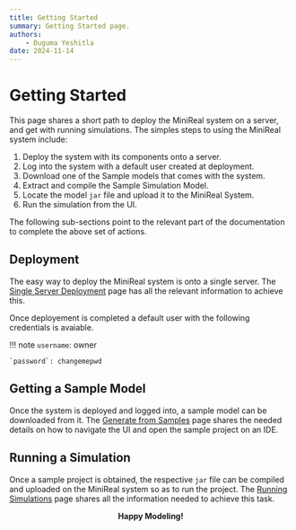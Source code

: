 ```yaml
---
title: Getting Started
summary: Getting Started page.
authors:
    - Duguma Yeshitla
date: 2024-11-14
---
```


# Getting Started
This page shares a short path to deploy the MiniReal system on a server, and
get with running simulations. The simples steps to using the MiniReal 
system include:

1. Deploy the system with its components onto a server.
2. Log into the system with a default user created at deployment.
3. Download one of the Sample models that comes with the system.
4. Extract and compile the Sample Simulation Model.
5. Locate the model `jar` file and upload it to the MiniReal System.
6. Run the simulation from the UI.

The following sub-sections point to the relevant part of the documentation
to complete the above set of actions.

## Deployment
The easy way to deploy the MiniReal system is onto a single server. The 
[Single Server Deployment](./deployment/single_server_deployment.md) page
has all the relevant information to achieve this.

Once deployement is completed a default user with the following credentials
is avaiable.

!!! note
    `username`: owner

    `password`: changemepwd

## Getting a Sample Model
Once the system is deployed and logged into, a sample model can be downloaded
from it. The [Generate from Samples](./project_generation/generate_from_samples.md)
page shares the needed details on how to navigate the UI and open the sample
project on an IDE.

## Running a Simulation
Once a sample project is obtained, the respective `jar` file can be compiled
and uploaded on the MiniReal system so as to run the project. The
[Running Simulations](./running_sim.md) page shares all the information needed
to achieve this task.

<p align="center"><strong>Happy Modeling!</strong></p>